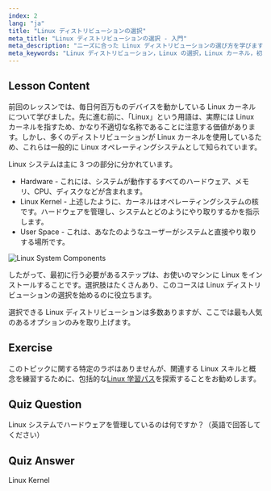 ```yaml
---
index: 2
lang: "ja"
title: "Linux ディストリビューションの選択"
meta_title: "Linux ディストリビューションの選択 - 入門"
meta_description: "ニーズに合った Linux ディストリビューションの選び方を学びます。人気のあるオプションを探り、カーネル、ハードウェア、ユーザースペースを理解しましょう。あなたの Linux の旅を始めましょう！"
meta_keywords: "Linux ディストリビューション，Linux の選択，Linux カーネル，初心者 Linux, Linux ガイド，Linux のインストール，Linux チュートリアル"
---
```


## Lesson Content

前回のレッスンでは、毎日何百万ものデバイスを動かしている Linux カーネルについて学びました。先に進む前に、「Linux」という用語は、実際には Linux カーネルを指すため、かなり不適切な名称であることに注意する価値があります。しかし、多くのディストリビューションが Linux カーネルを使用しているため、これらは一般的に Linux オペレーティングシステムとして知られています。

Linux システムは主に 3 つの部分に分かれています。

- Hardware - これには、システムが動作するすべてのハードウェア、メモリ、CPU、ディスクなどが含まれます。
- Linux Kernel - 上述したように、カーネルはオペレーティングシステムの核です。ハードウェアを管理し、システムとどのようにやり取りするかを指示します。
- User Space - これは、あなたのようなユーザーがシステムと直接やり取りする場所です。

![Linux System Components](https://file.labex.io/images/24aceec7-8503-45a6-9f1e-18dd42ba4ee4.jpg)

したがって、最初に行う必要があるステップは、お使いのマシンに Linux をインストールすることです。選択肢はたくさんあり、このコースは Linux ディストリビューションの選択を始めるのに役立ちます。

選択できる Linux ディストリビューションは多数ありますが、ここでは最も人気のあるオプションのみを取り上げます。

## Exercise

このトピックに関する特定のラボはありませんが、関連する Linux スキルと概念を練習するために、包括的な[Linux 学習パス](https://labex.io/ja/learn/linux)を探索することをお勧めします。

## Quiz Question

Linux システムでハードウェアを管理しているのは何ですか？（英語で回答してください）

## Quiz Answer

Linux Kernel
